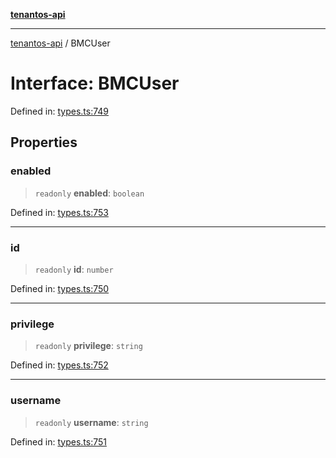 [**tenantos-api**](../README.md)

***

[tenantos-api](../globals.md) / BMCUser

# Interface: BMCUser

Defined in: [types.ts:749](https://github.com/shadmanZero/tenantos-api/blob/fe61944d7cb3ee6cc3061a8309e45287291cb501/src/types.ts#L749)

## Properties

### enabled

> `readonly` **enabled**: `boolean`

Defined in: [types.ts:753](https://github.com/shadmanZero/tenantos-api/blob/fe61944d7cb3ee6cc3061a8309e45287291cb501/src/types.ts#L753)

***

### id

> `readonly` **id**: `number`

Defined in: [types.ts:750](https://github.com/shadmanZero/tenantos-api/blob/fe61944d7cb3ee6cc3061a8309e45287291cb501/src/types.ts#L750)

***

### privilege

> `readonly` **privilege**: `string`

Defined in: [types.ts:752](https://github.com/shadmanZero/tenantos-api/blob/fe61944d7cb3ee6cc3061a8309e45287291cb501/src/types.ts#L752)

***

### username

> `readonly` **username**: `string`

Defined in: [types.ts:751](https://github.com/shadmanZero/tenantos-api/blob/fe61944d7cb3ee6cc3061a8309e45287291cb501/src/types.ts#L751)
